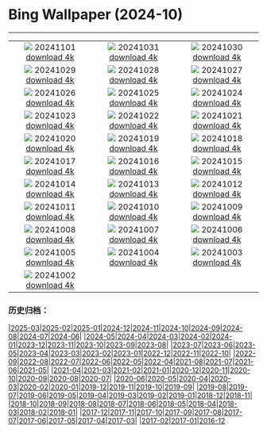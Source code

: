 # Bing Wallpaper (2024-10)
**************
| | | |
| :----: | :----: | :----: |
| ![](https://www.bing.com/th?id=OHR.DiadoSaci_PT-BR3042315379_1920x1080.jpg) 20241101 [download 4k](https://www.bing.com/th?id=OHR.DiadoSaci_PT-BR3042315379_UHD.jpg) | ![](https://www.bing.com/th?id=OHR.HauntedEdinburgh_PT-BR5740528750_1920x1080.jpg) 20241031 [download 4k](https://www.bing.com/th?id=OHR.HauntedEdinburgh_PT-BR5740528750_UHD.jpg) | ![](https://www.bing.com/th?id=OHR.DiadoLivroRJ_PT-BR5813515082_1920x1080.jpg) 20241030 [download 4k](https://www.bing.com/th?id=OHR.DiadoLivroRJ_PT-BR5813515082_UHD.jpg) |
| ![](https://www.bing.com/th?id=OHR.PumpkinMist_PT-BR5900196998_1920x1080.jpg) 20241029 [download 4k](https://www.bing.com/th?id=OHR.PumpkinMist_PT-BR5900196998_UHD.jpg) | ![](https://www.bing.com/th?id=OHR.PolarBearHug_PT-BR5987210106_1920x1080.jpg) 20241028 [download 4k](https://www.bing.com/th?id=OHR.PolarBearHug_PT-BR5987210106_UHD.jpg) | ![](https://www.bing.com/th?id=OHR.GhostForest_PT-BR6077995597_1920x1080.jpg) 20241027 [download 4k](https://www.bing.com/th?id=OHR.GhostForest_PT-BR6077995597_UHD.jpg) |
| ![](https://www.bing.com/th?id=OHR.MontBlancMassif_PT-BR6216119824_1920x1080.jpg) 20241026 [download 4k](https://www.bing.com/th?id=OHR.MontBlancMassif_PT-BR6216119824_UHD.jpg) | ![](https://www.bing.com/th?id=OHR.GreatOwl_PT-BR6294923796_1920x1080.jpg) 20241025 [download 4k](https://www.bing.com/th?id=OHR.GreatOwl_PT-BR6294923796_UHD.jpg) | ![](https://www.bing.com/th?id=OHR.MadameSherriCastle_PT-BR6347507629_1920x1080.jpg) 20241024 [download 4k](https://www.bing.com/th?id=OHR.MadameSherriCastle_PT-BR6347507629_UHD.jpg) |
| ![](https://www.bing.com/th?id=OHR.MonsterDoor_PT-BR8050114747_1920x1080.jpg) 20241023 [download 4k](https://www.bing.com/th?id=OHR.MonsterDoor_PT-BR8050114747_UHD.jpg) | ![](https://www.bing.com/th?id=OHR.AutumnCypress_PT-BR6434540619_1920x1080.jpg) 20241022 [download 4k](https://www.bing.com/th?id=OHR.AutumnCypress_PT-BR6434540619_UHD.jpg) | ![](https://www.bing.com/th?id=OHR.SmilingSloth_PT-BR6480806367_1920x1080.jpg) 20241021 [download 4k](https://www.bing.com/th?id=OHR.SmilingSloth_PT-BR6480806367_UHD.jpg) |
| ![](https://www.bing.com/th?id=OHR.DenderaTemple_PT-BR6539845196_1920x1080.jpg) 20241020 [download 4k](https://www.bing.com/th?id=OHR.DenderaTemple_PT-BR6539845196_UHD.jpg) | ![](https://www.bing.com/th?id=OHR.CentralParkAutumn_PT-BR6612852455_1920x1080.jpg) 20241019 [download 4k](https://www.bing.com/th?id=OHR.CentralParkAutumn_PT-BR6612852455_UHD.jpg) | ![](https://www.bing.com/th?id=OHR.KochiaJapan_PT-BR6014250762_1920x1080.jpg) 20241018 [download 4k](https://www.bing.com/th?id=OHR.KochiaJapan_PT-BR6014250762_UHD.jpg) |
| ![](https://www.bing.com/th?id=OHR.FossilsDorset_PT-BR5587878603_1920x1080.jpg) 20241017 [download 4k](https://www.bing.com/th?id=OHR.FossilsDorset_PT-BR5587878603_UHD.jpg) | ![](https://www.bing.com/th?id=OHR.ElephantTeacher_PT-BR6921941046_1920x1080.jpg) 20241016 [download 4k](https://www.bing.com/th?id=OHR.ElephantTeacher_PT-BR6921941046_UHD.jpg) | ![](https://www.bing.com/th?id=OHR.CocoBeach_PT-BR0695922930_1920x1080.jpg) 20241015 [download 4k](https://www.bing.com/th?id=OHR.CocoBeach_PT-BR0695922930_UHD.jpg) |
| ![](https://www.bing.com/th?id=OHR.AlcazarSeville_PT-BR9775263782_1920x1080.jpg) 20241014 [download 4k](https://www.bing.com/th?id=OHR.AlcazarSeville_PT-BR9775263782_UHD.jpg) | ![](https://www.bing.com/th?id=OHR.FelizDiadasCriancas_PT-BR6983342881_1920x1080.jpg) 20241013 [download 4k](https://www.bing.com/th?id=OHR.FelizDiadasCriancas_PT-BR6983342881_UHD.jpg) | ![](https://www.bing.com/th?id=OHR.CelticColours_PT-BR9042410710_1920x1080.jpg) 20241012 [download 4k](https://www.bing.com/th?id=OHR.CelticColours_PT-BR9042410710_UHD.jpg) |
| ![](https://www.bing.com/th?id=OHR.SoranoItaly_PT-BR8638738713_1920x1080.jpg) 20241011 [download 4k](https://www.bing.com/th?id=OHR.SoranoItaly_PT-BR8638738713_UHD.jpg) | ![](https://www.bing.com/th?id=OHR.AspensColorado_PT-BR8036769299_1920x1080.jpg) 20241010 [download 4k](https://www.bing.com/th?id=OHR.AspensColorado_PT-BR8036769299_UHD.jpg) | ![](https://www.bing.com/th?id=OHR.MototiOctopus_PT-BR0386452744_1920x1080.jpg) 20241009 [download 4k](https://www.bing.com/th?id=OHR.MototiOctopus_PT-BR0386452744_UHD.jpg) |
| ![](https://www.bing.com/th?id=OHR.ElbePhilharmonic_PT-BR9107755270_1920x1080.jpg) 20241008 [download 4k](https://www.bing.com/th?id=OHR.ElbePhilharmonic_PT-BR9107755270_UHD.jpg) | ![](https://www.bing.com/th?id=OHR.CoyoteGulch_PT-BR8564618055_1920x1080.jpg) 20241007 [download 4k](https://www.bing.com/th?id=OHR.CoyoteGulch_PT-BR8564618055_UHD.jpg) | ![](https://www.bing.com/th?id=OHR.MaraMigration_PT-BR7440860691_1920x1080.jpg) 20241006 [download 4k](https://www.bing.com/th?id=OHR.MaraMigration_PT-BR7440860691_UHD.jpg) |
| ![](https://www.bing.com/th?id=OHR.EuropaMoon_PT-BR6260569357_1920x1080.jpg) 20241005 [download 4k](https://www.bing.com/th?id=OHR.EuropaMoon_PT-BR6260569357_UHD.jpg) | ![](https://www.bing.com/th?id=OHR.TajMahalReflection_PT-BR5120942939_1920x1080.jpg) 20241004 [download 4k](https://www.bing.com/th?id=OHR.TajMahalReflection_PT-BR5120942939_UHD.jpg) | ![](https://www.bing.com/th?id=OHR.WindRiverAlaska_PT-BR4944339151_1920x1080.jpg) 20241003 [download 4k](https://www.bing.com/th?id=OHR.WindRiverAlaska_PT-BR4944339151_UHD.jpg) |
| ![](https://www.bing.com/th?id=OHR.HalfDomeYosemite_PT-BR4764561878_1920x1080.jpg) 20241002 [download 4k](https://www.bing.com/th?id=OHR.HalfDomeYosemite_PT-BR4764561878_UHD.jpg) |  |  |

### 历史归档：

|[2025-03](/2025-03/2025-03.md)|[2025-02](/2025-02/2025-02.md)|[2025-01](/2025-01/2025-01.md)|[2024-12](/2024-12/2024-12.md)|[2024-11](/2024-11/2024-11.md)|[2024-10](/2024-10/2024-10.md)|[2024-09](/2024-09/2024-09.md)|[2024-08](/2024-08/2024-08.md)|[2024-07](/2024-07/2024-07.md)|[2024-06](/2024-06/2024-06.md)|
|[2024-05](/2024-05/2024-05.md)|[2024-04](/2024-04/2024-04.md)|[2024-03](/2024-03/2024-03.md)|[2024-02](/2024-02/2024-02.md)|[2024-01](/2024-01/2024-01.md)|[2023-12](/2023-12/2023-12.md)|[2023-11](/2023-11/2023-11.md)|[2023-10](/2023-10/2023-10.md)|[2023-09](/2023-09/2023-09.md)|[2023-08](/2023-08/2023-08.md)|
|[2023-07](/2023-07/2023-07.md)|[2023-06](/2023-06/2023-06.md)|[2023-05](/2023-05/2023-05.md)|[2023-04](/2023-04/2023-04.md)|[2023-03](/2023-03/2023-03.md)|[2023-02](/2023-02/2023-02.md)|[2023-01](/2023-01/2023-01.md)|[2022-12](/2022-12/2022-12.md)|[2022-11](/2022-11/2022-11.md)|[2022-10](/2022-10/2022-10.md)|
|[2022-09](/2022-09/2022-09.md)|[2022-08](/2022-08/2022-08.md)|[2022-07](/2022-07/2022-07.md)|[2022-06](/2022-06/2022-06.md)|[2022-05](/2022-05/2022-05.md)|[2022-04](/2022-04/2022-04.md)|[2021-08](/2021-08/2021-08.md)|[2021-07](/2021-07/2021-07.md)|[2021-06](/2021-06/2021-06.md)|[2021-05](/2021-05/2021-05.md)|
|[2021-04](/2021-04/2021-04.md)|[2021-03](/2021-03/2021-03.md)|[2021-02](/2021-02/2021-02.md)|[2021-01](/2021-01/2021-01.md)|[2020-12](/2020-12/2020-12.md)|[2020-11](/2020-11/2020-11.md)|[2020-10](/2020-10/2020-10.md)|[2020-09](/2020-09/2020-09.md)|[2020-08](/2020-08/2020-08.md)|[2020-07](/2020-07/2020-07.md)|
|[2020-06](/2020-06/2020-06.md)|[2020-05](/2020-05/2020-05.md)|[2020-04](/2020-04/2020-04.md)|[2020-03](/2020-03/2020-03.md)|[2020-02](/2020-02/2020-02.md)|[2020-01](/2020-01/2020-01.md)|[2019-12](/2019-12/2019-12.md)|[2019-11](/2019-11/2019-11.md)|[2019-10](/2019-10/2019-10.md)|[2019-09](/2019-09/2019-09.md)|
|[2019-08](/2019-08/2019-08.md)|[2019-07](/2019-07/2019-07.md)|[2019-06](/2019-06/2019-06.md)|[2019-05](/2019-05/2019-05.md)|[2019-04](/2019-04/2019-04.md)|[2019-03](/2019-03/2019-03.md)|[2019-02](/2019-02/2019-02.md)|[2019-01](/2019-01/2019-01.md)|[2018-12](/2018-12/2018-12.md)|[2018-11](/2018-11/2018-11.md)|
|[2018-10](/2018-10/2018-10.md)|[2018-09](/2018-09/2018-09.md)|[2018-08](/2018-08/2018-08.md)|[2018-07](/2018-07/2018-07.md)|[2018-06](/2018-06/2018-06.md)|[2018-05](/2018-05/2018-05.md)|[2018-04](/2018-04/2018-04.md)|[2018-03](/2018-03/2018-03.md)|[2018-02](/2018-02/2018-02.md)|[2018-01](/2018-01/2018-01.md)|
|[2017-12](/2017-12/2017-12.md)|[2017-11](/2017-11/2017-11.md)|[2017-10](/2017-10/2017-10.md)|[2017-09](/2017-09/2017-09.md)|[2017-08](/2017-08/2017-08.md)|[2017-07](/2017-07/2017-07.md)|[2017-06](/2017-06/2017-06.md)|[2017-05](/2017-05/2017-05.md)|[2017-04](/2017-04/2017-04.md)|[2017-03](/2017-03/2017-03.md)|
|[2017-02](/2017-02/2017-02.md)|[2017-01](/2017-01/2017-01.md)|[2016-12](/2016-12/2016-12.md)